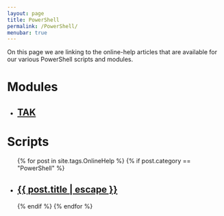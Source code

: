 ```yaml
---
layout: page
title: PowerShell
permalink: /PowerShell/
menubar: true
---
```


On this page we are linking to the online-help articles that are available for our various PowerShell scripts and modules.

# Modules

* ## [TAK](https://ntsystems.it/PowerShell/TAK/)

# Scripts
<div class="home">
  <ul class="script-list">
    {% for post in site.tags.OnlineHelp %}
    {% if post.category == "PowerShell" %}
      <li>
        <h2>
          <a class="post-link" href="{{ post.url | prepend: site.baseurl }}">{{ post.title | escape }}</a>
        </h2>
      </li>
    {% endif %}
    {% endfor %}
  </ul>
</div>
